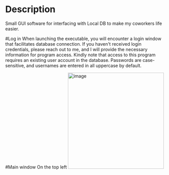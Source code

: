 # Description
Small GUI software for interfacing with Local DB to make my coworkers life easier.

#Log in
When launching the executable, you will encounter a login window that facilitates database connection. If you haven't received login credentials, please reach out to me, and I will provide the necessary information for program access. Kindly note that access to this program requires an existing user account in the database. Passwords are case-sensitive, and usernames are entered in all uppercase by default.

#Main window
On the top left <img width="303" alt="image" src="https://github.com/UIMlink/DB_GUI/assets/141648522/f14f463e-6656-4ee4-8a7f-21692a98377b">

